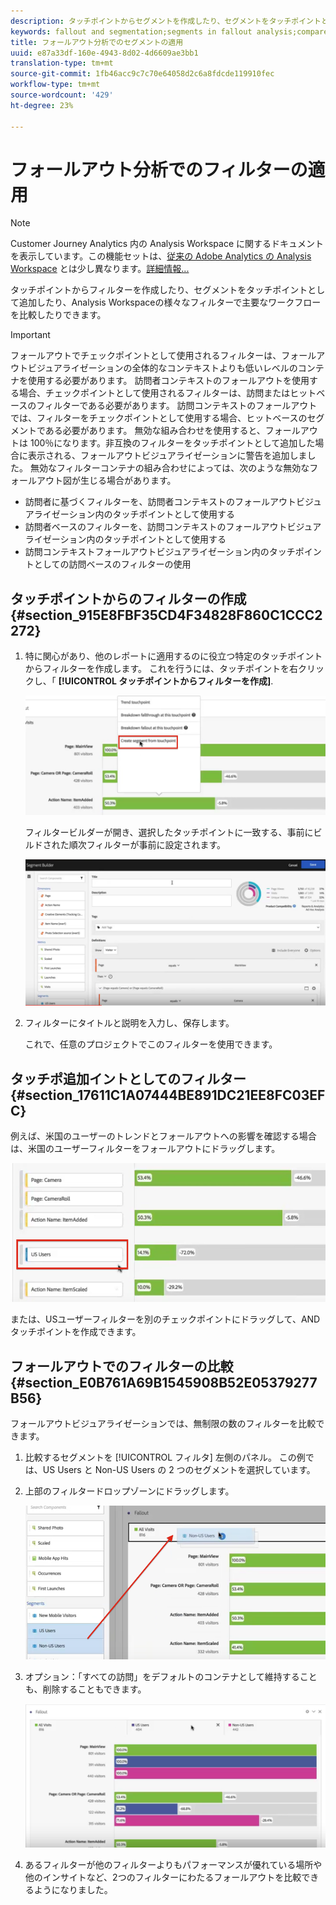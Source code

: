 ```yaml
---
description: タッチポイントからセグメントを作成したり、セグメントをタッチポイントとして追加したり、Analysis Workspace の様々なセグメントにわたって主なワークフローを比較したりできます。
keywords: fallout and segmentation;segments in fallout analysis;compare segments in fallout
title: フォールアウト分析でのセグメントの適用
uuid: e87a33df-160e-4943-8d02-4d6609ae3bb1
translation-type: tm+mt
source-git-commit: 1fb46acc9c7c70e64058d2c6a8fdcde119910fec
workflow-type: tm+mt
source-wordcount: '429'
ht-degree: 23%

---
```



# フォールアウト分析でのフィルターの適用

>[!NOTE]
>
>Customer Journey Analytics 内の Analysis Workspace に関するドキュメントを表示しています。この機能セットは、[従来の Adobe Analytics の Analysis Workspace](https://docs.adobe.com/content/help/ja-JP/analytics/analyze/analysis-workspace/home.html) とは少し異なります。[詳細情報...](/help/getting-started/cja-aa.md)

タッチポイントからフィルターを作成したり、セグメントをタッチポイントとして追加したり、Analysis Workspaceの様々なフィルターで主要なワークフローを比較したりできます。

>[!IMPORTANT]
>
>フォールアウトでチェックポイントとして使用されるフィルターは、フォールアウトビジュアライゼーションの全体的なコンテキストよりも低いレベルのコンテナを使用する必要があります。 訪問者コンテキストのフォールアウトを使用する場合、チェックポイントとして使用されるフィルターは、訪問またはヒットベースのフィルターである必要があります。 訪問コンテキストのフォールアウトでは、フィルターをチェックポイントとして使用する場合、ヒットベースのセグメントである必要があります。 無効な組み合わせを使用すると、フォールアウトは 100％になります。非互換のフィルターをタッチポイントとして追加した場合に表示される、フォールアウトビジュアライゼーションに警告を追加しました。 無効なフィルターコンテナの組み合わせによっては、次のような無効なフォールアウト図が生じる場合があります。

* 訪問者に基づくフィルターを、訪問者コンテキストのフォールアウトビジュアライゼーション内のタッチポイントとして使用する
* 訪問者ベースのフィルターを、訪問コンテキストのフォールアウトビジュアライゼーション内のタッチポイントとして使用する
* 訪問コンテキストフォールアウトビジュアライゼーション内のタッチポイントとしての訪問ベースのフィルターの使用

## タッチポイントからのフィルターの作成 {#section_915E8FBF35CD4F34828F860C1CCC2272}

1. 特に関心があり、他のレポートに適用するのに役立つ特定のタッチポイントからフィルターを作成します。 これを行うには、タッチポイントを右クリックし、「 **[!UICONTROL タッチポイントからフィルターを作成]**.

   ![](assets/segment-from-touchpoint.png)

   フィルタービルダーが開き、選択したタッチポイントに一致する、事前にビルドされた順次フィルターが事前に設定されます。

   ![](assets/segment-builder.png)

1. フィルターにタイトルと説明を入力し、保存します。

   これで、任意のプロジェクトでこのフィルターを使用できます。

## タッチポ追加イントとしてのフィルター {#section_17611C1A07444BE891DC21EE8FC03EFC}

例えば、米国のユーザーのトレンドとフォールアウトへの影響を確認する場合は、米国のユーザーフィルターをフォールアウトにドラッグします。

![](assets/segment-touchpoint.png)

または、USユーザーフィルターを別のチェックポイントにドラッグして、ANDタッチポイントを作成できます。

## フォールアウトでのフィルターの比較 {#section_E0B761A69B1545908B52E05379277B56}

フォールアウトビジュアライゼーションでは、無制限の数のフィルターを比較できます。

1. 比較するセグメントを [!UICONTROL フィルタ] 左側のパネル。 この例では、US Users と Non-US Users の 2 つのセグメントを選択しています。
1. 上部のフィルタードロップゾーンにドラッグします。

   ![](assets/segment-drop.png)

1. オプション：「すべての訪問」をデフォルトのコンテナとして維持することも、削除することもできます。

   ![](assets/seg-compare.png)

1. あるフィルターが他のフィルターよりもパフォーマンスが優れている場所や他のインサイトなど、2つのフィルターにわたるフォールアウトを比較できるようになりました。
